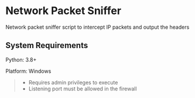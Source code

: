 # Network Packet Sniffer

Network packet sniffer script to intercept IP packets and output the headers

## System Requirements

Python: 3.8+

Platform: Windows

>- Requires admin privileges to execute
>- Listening port must be allowed in the firewall

